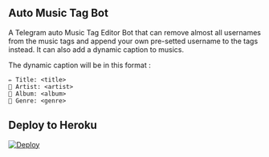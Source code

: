 ## Auto Music Tag Bot

A Telegram auto Music Tag Editor Bot that can remove almost all usernames from the music tags and append your own pre-setted username to the tags instead. It can also add a dynamic caption to musics.

The dynamic caption will be in this format :
```
✏️ Title: <title>
👤 Artist: <artist>
💽 Album: <album>
🎼 Genre: <genre>
```
## Deploy to Heroku
[![Deploy](https://www.herokucdn.com/deploy/button.svg)](https://heroku.com/deploy?template=https://github.com/samadii/AutoMusicTagEditor)





